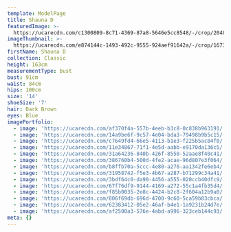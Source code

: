 ```yaml
---
template: ModelPage
title: Shauna D
featuredImage: >-
  https://ucarecdn.com/c1300809-8c71-4369-87a8-5646e5cc8548/-/crop/2048x1191/0,0/-/preview/
imageThumbnail: >-
  https://ucarecdn.com/e874144c-1493-492c-9555-924aef91642a/-/crop/1673x2470/293,82/-/preview/
firstName: Shauna D
collection: Classic
height: 163cm
measurementType: bust
bust: 91cm
waist: 84cm
hips: 100cm
size: '14'
shoeSize: '7'
hair: Dark Brown
eyes: Blue
imagePortfolio:
  - image: 'https://ucarecdn.com/af370f4a-557b-4eeb-b3c8-0c838b963191/'
  - image: 'https://ucarecdn.com/14a9be6f-9c57-4e04-bda3-79498b9b5c15/'
  - image: 'https://ucarecdn.com/c7649fd4-66e5-4113-b1e3-f225b5ac84f0/'
  - image: 'https://ucarecdn.com/11e34867-71f1-4e5d-aabb-e9170da136c5/'
  - image: 'https://ucarecdn.com/31a64236-840b-426f-8550-52aae8f40c41/'
  - image: 'https://ucarecdn.com/386760b4-500d-4fe2-acae-96d807e3f064/'
  - image: 'https://ucarecdn.com/b8ffb70a-5ccc-4e80-a276-aa1342fe6eb4/'
  - image: 'https://ucarecdn.com/31958742-f5e3-4b67-a287-b71299c34a41/'
  - image: 'https://ucarecdn.com/3bdf64c0-da90-4456-a555-020ccb40dfc9/'
  - image: 'https://ucarecdn.com/67f76df9-9144-4169-a272-55c1a4fb35d4/'
  - image: 'https://ucarecdn.com/f85b0035-2e8c-4424-b2c8-2f604a12b9a0/'
  - image: 'https://ucarecdn.com/806f69db-696d-4700-9c60-5ca59b83cbca/'
  - image: 'https://ucarecdn.com/62383412-05e2-46af-b4e1-1a9231b24d7e/'
  - image: 'https://ucarecdn.com/af2500a3-576e-4abd-a996-323ceb144c93/'
meta: {}
---
```


